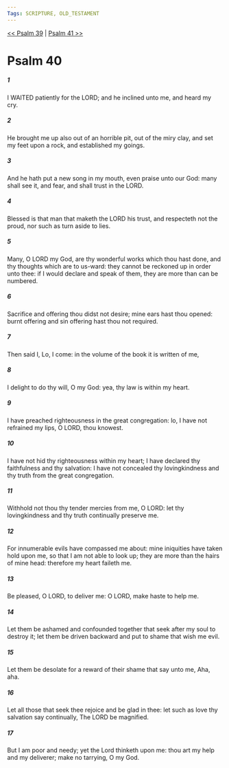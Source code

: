 ```yaml
---
Tags: SCRIPTURE, OLD_TESTAMENT
---
```


[<< Psalm 39](OLD_TESTAMENT/19_Psalms/Psalm_39.md) | [Psalm 41 >>](OLD_TESTAMENT/19_Psalms/Psalm_41.md)

# Psalm 40

##### 1
 I WAITED patiently for the LORD; and he inclined unto me, and heard my cry.
##### 2
 He brought me up also out of an horrible pit, out of the miry clay, and set my feet upon a rock, and established my goings.
##### 3
 And he hath put a new song in my mouth, even praise unto our God: many shall see it, and fear, and shall trust in the LORD.
##### 4
 Blessed is that man that maketh the LORD his trust, and respecteth not the proud, nor such as turn aside to lies.
##### 5
 Many, O LORD my God, are thy wonderful works which thou hast done, and thy thoughts which are to us-ward: they cannot be reckoned up in order unto thee: if I would declare and speak of them, they are more than can be numbered.
##### 6
 Sacrifice and offering thou didst not desire; mine ears hast thou opened: burnt offering and sin offering hast thou not required.
##### 7
 Then said I, Lo, I come: in the volume of the book it is written of me,
##### 8
 I delight to do thy will, O my God: yea, thy law is within my heart.
##### 9
 I have preached righteousness in the great congregation: lo, I have not refrained my lips, O LORD, thou knowest.
##### 10
 I have not hid thy righteousness within my heart; I have declared thy faithfulness and thy salvation: I have not concealed thy lovingkindness and thy truth from the great congregation.
##### 11
 Withhold not thou thy tender mercies from me, O LORD: let thy lovingkindness and thy truth continually preserve me.
##### 12
 For innumerable evils have compassed me about: mine iniquities have taken hold upon me, so that I am not able to look up; they are more than the hairs of mine head: therefore my heart faileth me.
##### 13
 Be pleased, O LORD, to deliver me: O LORD, make haste to help me.
##### 14
 Let them be ashamed and confounded together that seek after my soul to destroy it; let them be driven backward and put to shame that wish me evil.
##### 15
 Let them be desolate for a reward of their shame that say unto me, Aha, aha.
##### 16
 Let all those that seek thee rejoice and be glad in thee: let such as love thy salvation say continually, The LORD be magnified.
##### 17
 But I am poor and needy; yet the Lord thinketh upon me: thou art my help and my deliverer; make no tarrying, O my God.
